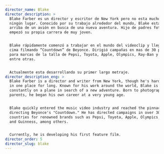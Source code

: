 ```yaml
---
director_name: Blake
director_description: >
  Blake Farber es un director y escritor de New York pero no esta mucho en
  ningún lugar. Conocido por su trabajo alrededor del mundo, Blake esta siempre
  arriba de un avión en busca de una nueva aventura. Hijo de padres fotógrafos,
  empezó su propia carrera de muy joven.


  Blake rápidamente comenzó a trabajar en el mundo del videoclip y llegó a la
  cima filmando “Countdown” de Beyonce. Dirigió campañas en mas de 30 países
  para marcas de la talla de Pepsi, Toyota, Apple, Olympics, Ray‑Ban y Guinness
  entre otras.


  Actualmente esta desarrollando su primer largo metraje.
director_description_eng: >
  Blake Farber is a director and writer from New York, though he's hardly ever
  in one place for long. Known for his work around the world, Blake is
  constantly on a plane in search of a new adventure. Born to photographer
  parents, he began his own career at a very young age.


  Blake quickly entered the music video industry and reached the pinnacle by
  directing Beyonce's "Countdown." He has directed campaigns in over 30
  countries for renowned brands such as Pepsi, Toyota, Apple, Olympics, Ray-Ban,
  and Guinness, among others.


  Currently, he is developing his first feature film.
director_order: 5
director_slug: blake
---
```


